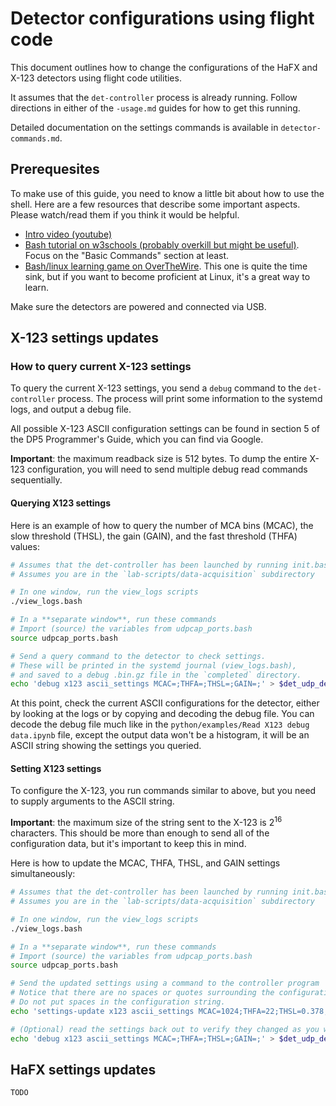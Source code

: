 # Detector configurations using flight code

This document outlines how to change the configurations of the HaFX and X-123 detectors
    using flight code utilities.

It assumes that the `det-controller` process is already running.
Follow directions in either of the `-usage.md` guides for how to get this running.

Detailed documentation on the settings commands is available in
    `detector-commands.md`.

## Prerequesites
To make use of this guide, you need to know a little bit about how to use the shell.
Here are a few resources that describe some important aspects.
Please watch/read them if you think it would be helpful.
- [Intro video (youtube)](https://www.youtube.com/watch?v=KZZdof6RvP0)
- [Bash tutorial on w3schools (probably overkill but might be useful)](https://www.w3schools.com/bash/). Focus on the "Basic Commands" section at least.
- [Bash/linux learning game on OverTheWire](https://overthewire.org/wargames/bandit/).
This one is quite the time sink,
    but if you want to become proficient at Linux,
    it's a great way to learn.

Make sure the detectors are powered and connected via USB.

## X-123 settings updates
### How to query current X-123 settings
To query the current X-123 settings, you send a `debug` command to the
    `det-controller` process.
The process will print some information to the systemd logs,
    and output a debug file.

All possible X-123 ASCII configuration settings can be found
    in section 5 of the DP5 Programmer's Guide,
    which you can find via Google.

**Important**: the maximum readback size is 512 bytes.
To dump the entire X-123 configuration,
    you will need to send multiple debug read commands sequentially.

#### Querying X123 settings
Here is an example of how to query the number of MCA bins (MCAC),
    the slow threshold (THSL),
    the gain (GAIN),
    and the fast threshold (THFA) values:
```bash
# Assumes that the det-controller has been launched by running init.bash
# Assumes you are in the `lab-scripts/data-acquisition` subdirectory

# In one window, run the view_logs scripts
./view_logs.bash

# In a **separate window**, run these commands
# Import (source) the variables from udpcap_ports.bash
source udpcap_ports.bash

# Send a query command to the detector to check settings.
# These will be printed in the systemd journal (view_logs.bash),
# and saved to a debug .bin.gz file in the `completed` directory.
echo 'debug x123 ascii_settings MCAC=;THFA=;THSL=;GAIN=;' > $det_udp_dev
```

At this point,
    check the current ASCII configurations for the detector,
    either by looking at the logs or by copying and decoding the debug
    file.
You can decode the debug file much like in the
`python/examples/Read X123 debug data.ipynb` file,
    except the output data won't be a histogram,
    it will be an ASCII string showing the settings you queried.

#### Setting X123 settings
To configure the X-123,
    you run commands similar to above,
    but you need to supply arguments to the ASCII string.

**Important**: the maximum size of the string sent to the X-123 is
$2^{16}$ characters.
This should be more than enough to send all of the configuration data,
    but it's important to keep this in mind.

Here is how to update the MCAC, THFA, THSL, and GAIN settings simultaneously:
```bash
# Assumes that the det-controller has been launched by running init.bash
# Assumes you are in the `lab-scripts/data-acquisition` subdirectory

# In one window, run the view_logs scripts
./view_logs.bash

# In a **separate window**, run these commands
# Import (source) the variables from udpcap_ports.bash
source udpcap_ports.bash

# Send the updated settings using a command to the controller program
# Notice that there are no spaces or quotes surrounding the configuration string.
# Do not put spaces in the configuration string.
echo 'settings-update x123 ascii_settings MCAC=1024;THFA=22;THSL=0.378;GAIN=10;' > $det_udp_dev

# (Optional) read the settings back out to verify they changed as you wanted
echo 'debug x123 ascii_settings MCAC=;THFA=;THSL=;GAIN=;' > $det_udp_dev
```

## HaFX settings updates
`TODO`